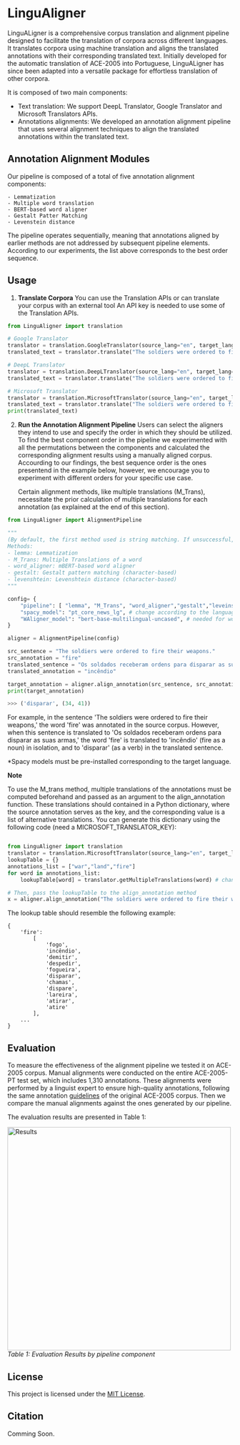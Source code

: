 # LinguAligner
LinguALigner is a comprehensive corpus translation and alignment pipeline designed to facilitate the translation of corpora across different languages. It translates corpora using machine translation and aligns the translated annotations with their corresponding translated text. Initially developed for the automatic translation of ACE-2005 into Portuguese, LinguALigner has since been adapted into a versatile package for effortless translation of other corpora.

It is composed of two main components: 

- Text translation: We support DeepL Translator, Google Translator and Microsoft Translators APIs. 
- Annotations alignments: We developed an annotation alignment pipeline that uses several alignment techniques to align the translated annotations within the translated text.


## Annotation Alignment Modules
Our pipeline is composed of a total of five annotation alignment components:

    - Lemmatization
    - Multiple word translation
    - BERT-based word aligner
    - Gestalt Patter Matching
    - Levenstein distance

The pipeline operates sequentially, meaning that annotations aligned by earlier methods are not addressed by subsequent pipeline elements. According to our experiments, the list above corresponds to the best order sequence.


## Usage



1. **Translate Corpora**
    You can use the Translation APIs or can translate your corpus with an external tool
    An API key is needed to use some of the Translation APIs.
    
```python
from LinguAligner import translation

# Google Translator
translator = translation.GoogleTranslator(source_lang="en", target_lang="pt")
translated_text = translator.translate("The soldiers were ordered to fire their weapons")

# DeepL Translator
translator = translation.DeepLTranslator(source_lang="en", target_lang="pt", key="DEEPL_KEY")
translated_text = translator.translate("The soldiers were ordered to fire their weapons")

# Microsoft Translator
translator = translation.MicrosoftTranslator(source_lang="en", target_lang="pt", key="MICROSOFT_TRANSLATOR_KEY")
translated_text = translator.translate("The soldiers were ordered to fire their weapons")
print(translated_text)

```


2. **Run the Annotation Alignment Pipeline**
    Users can select the aligners they intend to use and specify the order in which they should be utilized. To find the best component order in the pipeline
we experimented with all the permutations between the components and calculated the corresponding alignment results using a manually aligned corpus. Accourding to our findings, the best sequence order is the ones presentend in the example below, however, we encourage you to experiment with different orders for your specific use case.
    
    Certain alignment methods, like multiple translations (M_Trans), necessitate the prior calculation of multiple translations for each annotation (as explained at the end of this section).

```python
from LinguAligner import AlignmentPipeline

"""
(By default, the first method used is string matching. If unsuccessful, the alignment pipeline is employed.)
Methods:
- lemma: Lemmatization
- M_Trans: Multiple Translations of a word
- word_aligner: mBERT-based word aligner
- gestalt: Gestalt pattern matching (character-based)
- levenshtein: Levenshtein distance (character-based)
"""

config= {
    "pipeline": [ "lemma", "M_Trans", "word_aligner","gestalt","leveinstein"], # can be changed according to the desired pipeline
    "spacy_model": "pt_core_news_lg", # change according to the language
    "WAligner_model": "bert-base-multilingual-uncased", # needed for word_aligner
}

aligner = AlignmentPipeline(config)

src_sentence = "The soldiers were ordered to fire their weapons."
src_annotation = "fire"
translated_sentence = "Os soldados receberam ordens para disparar as suas armas."
translated_annotation = "incêndio"

target_annotation = aligner.align_annotation(src_sentence, src_annotation, translated_sentence, translated_annotation)
print(target_annotation)

>>> ('disparar', (34, 41))
```
For example, in the sentence 'The soldiers were ordered to fire their weapons,' the word 'fire' was annotated in the source corpus. However, when this sentence is translated to 'Os soldados receberam ordens para disparar as suas armas,' the word 'fire' is translated to 'incêndio' (fire as a noun) in isolation, and to 'disparar' (as a verb) in the translated sentence.

*Spacy models must be pre-installed corresponding to the target language.

**Note** 

To use the M_trans method, multiple translations of the annotations must be computed beforehand and passed as an argument to the align_annotation function. These translations should contained in a Python dictionary, where the source annotation serves as the key, and the corresponding value is a list of alternative translations. You can generate this dictionary using the following code (need a MICROSOFT_TRANSLATOR_KEY):


```python

from LinguAligner import translation
translator = translation.MicrosoftTranslator(source_lang="en", target_lang="pt", auth_key="MICROSOFT_TRANSLATOR_KEY")
lookupTable = {}
annotations_list = ["war","land","fire"]
for word in annotations_list:
    lookupTable[word] = translator.getMultipleTranslations(word) # change the language codes according to the desired languages

# Then, pass the lookupTable to the align_annotation method
x = aligner.align_annotation("The soldiers were ordered to fire their weapons","fire", "Os soldados receberam ordens para disparar as suas armas","incêndio",lookupTable)
```

The lookup table should resemble the following example:

```
{
    'fire': 
        [
            'fogo',
            'incêndio',
            'demitir',
            'despedir',
            'fogueira',
            'disparar',
            'chamas',
            'dispare',
            'lareira',
            'atirar',
            'atire'
        ],
    ...
}
  ```

## Evaluation
To measure the effectiveness of the alignment pipeline we tested it on ACE-2005 corpus. Manual alignments were conducted on the entire ACE-2005-PT test set, which includes 1,310 annotations. These alignments were performed by a linguist expert to ensure high-quality annotations, following the same annotation [guidelines](https://www.ldc.upenn.edu/sites/www.ldc.upenn.edu/files/english-events-guidelines-v5.4.3.pdf) of the original ACE-2005 corpus. Then we compare the manual alignments against the ones generated by our pipeline.

The evaluation results are presented in Table 1:

<p>
    <img src="https://github.com/lfcc1/LinguAligner/blob/main/img/eval_by_comp.png?raw=true" alt="Results" width="500"/>
    <br>
    <em>Table 1: Evaluation Results by pipeline component</em>
</p>



## License

This project is licensed under the [MIT License](LICENSE).

## Citation

Comming Soon.


